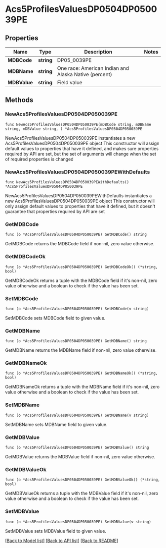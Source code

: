 # Acs5ProfilesValuesDP0504DP050039PE

## Properties

Name | Type | Description | Notes
------------ | ------------- | ------------- | -------------
**MDBCode** | **string** | DP05_0039PE | 
**MDBName** | **string** | One race: American Indian and Alaska Native (percent) | 
**MDBValue** | **string** | Field value | 

## Methods

### NewAcs5ProfilesValuesDP0504DP050039PE

`func NewAcs5ProfilesValuesDP0504DP050039PE(mDBCode string, mDBName string, mDBValue string, ) *Acs5ProfilesValuesDP0504DP050039PE`

NewAcs5ProfilesValuesDP0504DP050039PE instantiates a new Acs5ProfilesValuesDP0504DP050039PE object
This constructor will assign default values to properties that have it defined,
and makes sure properties required by API are set, but the set of arguments
will change when the set of required properties is changed

### NewAcs5ProfilesValuesDP0504DP050039PEWithDefaults

`func NewAcs5ProfilesValuesDP0504DP050039PEWithDefaults() *Acs5ProfilesValuesDP0504DP050039PE`

NewAcs5ProfilesValuesDP0504DP050039PEWithDefaults instantiates a new Acs5ProfilesValuesDP0504DP050039PE object
This constructor will only assign default values to properties that have it defined,
but it doesn't guarantee that properties required by API are set

### GetMDBCode

`func (o *Acs5ProfilesValuesDP0504DP050039PE) GetMDBCode() string`

GetMDBCode returns the MDBCode field if non-nil, zero value otherwise.

### GetMDBCodeOk

`func (o *Acs5ProfilesValuesDP0504DP050039PE) GetMDBCodeOk() (*string, bool)`

GetMDBCodeOk returns a tuple with the MDBCode field if it's non-nil, zero value otherwise
and a boolean to check if the value has been set.

### SetMDBCode

`func (o *Acs5ProfilesValuesDP0504DP050039PE) SetMDBCode(v string)`

SetMDBCode sets MDBCode field to given value.


### GetMDBName

`func (o *Acs5ProfilesValuesDP0504DP050039PE) GetMDBName() string`

GetMDBName returns the MDBName field if non-nil, zero value otherwise.

### GetMDBNameOk

`func (o *Acs5ProfilesValuesDP0504DP050039PE) GetMDBNameOk() (*string, bool)`

GetMDBNameOk returns a tuple with the MDBName field if it's non-nil, zero value otherwise
and a boolean to check if the value has been set.

### SetMDBName

`func (o *Acs5ProfilesValuesDP0504DP050039PE) SetMDBName(v string)`

SetMDBName sets MDBName field to given value.


### GetMDBValue

`func (o *Acs5ProfilesValuesDP0504DP050039PE) GetMDBValue() string`

GetMDBValue returns the MDBValue field if non-nil, zero value otherwise.

### GetMDBValueOk

`func (o *Acs5ProfilesValuesDP0504DP050039PE) GetMDBValueOk() (*string, bool)`

GetMDBValueOk returns a tuple with the MDBValue field if it's non-nil, zero value otherwise
and a boolean to check if the value has been set.

### SetMDBValue

`func (o *Acs5ProfilesValuesDP0504DP050039PE) SetMDBValue(v string)`

SetMDBValue sets MDBValue field to given value.



[[Back to Model list]](../README.md#documentation-for-models) [[Back to API list]](../README.md#documentation-for-api-endpoints) [[Back to README]](../README.md)


